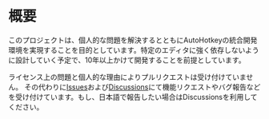 # 概要

このプロジェクトは、個人的な問題を解決するとともにAutoHotkeyの統合開発環境を実現することを目的としています。特定のエディタに強く依存しないように設計していく予定で、10年以上かけて開発することを前提としています。

ライセンス上の問題と個人的な理由によりプルリクエストは受け付けていません。
その代わりに[Issues](https://github.com/zero-plusplus/autohotkey-devtools/issues)および[Discussions](https://github.com/zero-plusplus/autohotkey-devtools/discussions)にて機能リクエストやバグ報告などを受け付けています。もし、日本語で報告したい場合はDiscussionsを利用してください。


